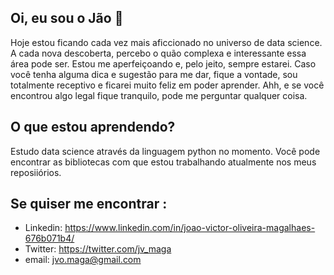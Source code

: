 ## Oi, eu sou o Jão 👋

Hoje estou ficando cada vez mais aficcionado no universo de data science. A cada nova descoberta, percebo o quão complexa e interessante essa área pode ser. Estou me aperfeiçoando e, pelo jeito, sempre estarei. Caso você tenha alguma dica e sugestão para me dar, fique a vontade, sou totalmente receptivo e ficarei muito feliz em poder aprender. Ahh, e se você encontrou algo legal fique tranquilo, pode me perguntar qualquer coisa.

## O que estou aprendendo?
 Estudo data science através da linguagem python no momento. Você pode encontrar as bibliotecas com que estou trabalhando atualmente nos meus reposiiórios.
 
## Se quiser me encontrar :
 - Linkedin: https://www.linkedin.com/in/joao-victor-oliveira-magalhaes-676b071b4/
 - Twitter: https://twitter.com/jv_maga
 - email: jvo.maga@gmail.com

<!--
**joutav/joutav** is a ✨ _special_ ✨ repository because its `README.md` (this file) appears on your GitHub profile.

Here are some ideas to get you started:

- 🔭 I’m currently working on ...
- 🌱 I’m currently learning ...
- 👯 I’m looking to collaborate on ...
- 🤔 I’m looking for help with ...
- 💬 Ask me about ...
- 📫 How to reach me: ...
- 😄 Pronouns: ...
- ⚡ Fun fact: ...
-->

